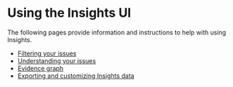 # Using the Insights UI

The following pages provide information and instructions to help with using Insights.

* [Filtering your issues](broken-reference)
* [Understanding your issues](broken-reference)
* [Evidence graph](broken-reference)
* [Exporting and customizing Insights data](broken-reference)
